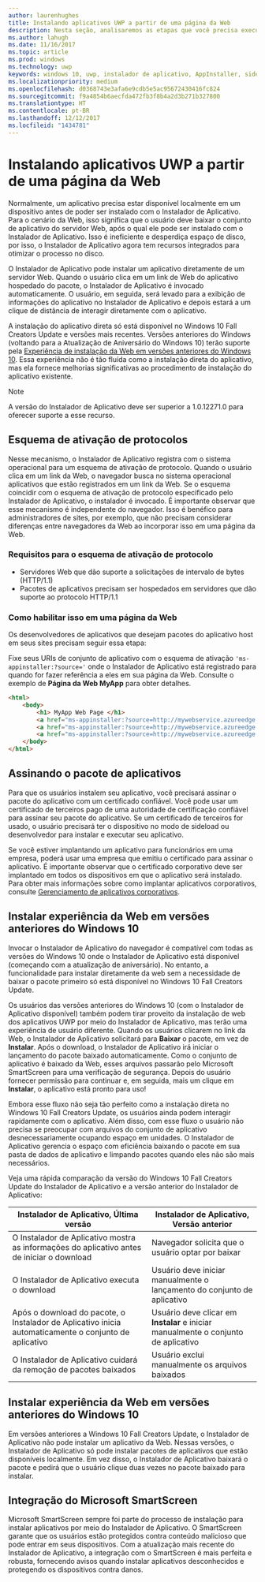 ```yaml
---
author: laurenhughes
title: Instalando aplicativos UWP a partir de uma página da Web
description: Nesta seção, analisaremos as etapas que você precisa executar para permitir que os usuários instalem seus aplicativos diretamente a partir da página da Web.
ms.author: lahugh
ms.date: 11/16/2017
ms.topic: article
ms.prod: windows
ms.technology: uwp
keywords: windows 10, uwp, instalador de aplicativo, AppInstaller, sideload, conjunto relacionado, pacotes opcionais
ms.localizationpriority: medium
ms.openlocfilehash: d0368743e3afa6e9cdb5e5ac95672430416fc824
ms.sourcegitcommit: f9a4854b6aecfda472fb3f8b4a2d3b271b327800
ms.translationtype: HT
ms.contentlocale: pt-BR
ms.lasthandoff: 12/12/2017
ms.locfileid: "1434781"
---
```

# <a name="installing-uwp-apps-from-a-web-page"></a>Instalando aplicativos UWP a partir de uma página da Web

Normalmente, um aplicativo precisa estar disponível localmente em um dispositivo antes de poder ser instalado com o Instalador de Aplicativo. Para o cenário da Web, isso significa que o usuário deve baixar o conjunto de aplicativo do servidor Web, após o qual ele pode ser instalado com o Instalador de Aplicativo. Isso é ineficiente e desperdiça espaço de disco, por isso, o Instalador de Aplicativo agora tem recursos integrados para otimizar o processo no disco.

O Instalador de Aplicativo pode instalar um aplicativo diretamente de um servidor Web. Quando o usuário clica em um link de Web do aplicativo hospedado do pacote, o Instalador de Aplicativo é invocado automaticamente. O usuário, em seguida, será levado para a exibição de informações do aplicativo no Instalador de Aplicativo e depois estará a um clique de distância de interagir diretamente com o aplicativo. 

A instalação do aplicativo direta só está disponível no Windows 10 Fall Creators Update e versões mais recentes. Versões anteriores do Windows (voltando para a Atualização de Aniversário do Windows 10) terão suporte pela [Experiência de instalação da Web em versões anteriores do Windows 10](#web-install-experience). Essa experiência não é tão fluída como a instalação direta do aplicativo, mas ela fornece melhorias significativas ao procedimento de instalação do aplicativo existente.
  
> [!NOTE]
> A versão do Instalador de Aplicativo deve ser superior a 1.0.12271.0 para oferecer suporte a esse recurso.

## <a name="protocol-activation-scheme"></a>Esquema de ativação de protocolos
Nesse mecanismo, o Instalador de Aplicativo registra com o sistema operacional para um esquema de ativação de protocolo. Quando o usuário clica em um link da Web, o navegador busca no sistema operacional aplicativos que estão registrados em um link da Web. Se o esquema coincidir com o esquema de ativação de protocolo especificado pelo Instalador de Aplicativo, o instalador é invocado. É importante observar que esse mecanismo é independente do navegador. Isso é benéfico para administradores de sites, por exemplo, que não precisam considerar diferenças entre navegadores da Web ao incorporar isso em uma página da Web. 

### <a name="requirements-for-protocol-activation-scheme"></a>Requisitos para o esquema de ativação de protocolo
   - Servidores Web que dão suporte a solicitações de intervalo de bytes (HTTP/1.1)
   - Pacotes de aplicativos precisam ser hospedados em servidores que dão suporte ao protocolo HTTP/1.1   

### <a name="how-to-enable-this-on-a-webpage"></a>Como habilitar isso em uma página da Web 
Os desenvolvedores de aplicativos que desejam pacotes do aplicativo host em seus sites precisam seguir essa etapa:

Fixe seus URIs de conjunto de aplicativo com o esquema de ativação `'ms-appinstaller:?source='` onde o Instalador de Aplicativo está registrado para quando for fazer referência a eles em sua página da Web. Consulte o exemplo de **Página da Web MyApp** para obter detalhes. 
``` html
<html>
    <body>
        <h1> MyApp Web Page </h1>
        <a href="ms-appinstaller:?source=http://mywebservice.azureedge.net/HubApp.appx"> Install app package </a>
        <a href="ms-appinstaller:?source=http://mywebservice.azureedge.net/HubAppBundle.appxbundle"> Install app bundle  </a>
        <a href="ms-appinstaller:?source=http://mywebservice.azureedge.net/HubAppSet.appinstaller"> Install related set </a>
    </body>
</html>
```

## <a name="signing-the-app-package"></a>Assinando o pacote de aplicativos
Para que os usuários instalem seu aplicativo, você precisará assinar o pacote do aplicativo com um certificado confiável. Você pode usar um certificado de terceiros pago de uma autoridade de certificação confiável para assinar seu pacote do aplicativo. Se um certificado de terceiros for usado, o usuário precisará ter o dispositivo no modo de sideload ou desenvolvedor para instalar e executar seu aplicativo.

Se você estiver implantando um aplicativo para funcionários em uma empresa, poderá usar uma empresa que emitiu o certificado para assinar o aplicativo. É importante observar que o certificado corporativo deve ser implantado em todos os dispositivos em que o aplicativo será instalado. Para obter mais informações sobre como implantar aplicativos corporativos, consulte [Gerenciamento de aplicativos corporativos](https://docs.microsoft.com/windows/client-management/mdm/enterprise-app-management).

## Instalar experiência da Web em versões anteriores do Windows 10<a name="web-install-experience"></a>

Invocar o Instalador de Aplicativo do navegador é compatível com todas as versões do Windows 10 onde o Instalador de Aplicativo está disponível (começando com a atualização de aniversário). No entanto, a funcionalidade para instalar diretamente da web sem a necessidade de baixar o pacote primeiro só está disponível no Windows 10 Fall Creators Update.  

Os usuários das versões anteriores do Windows 10 (com o Instalador de Aplicativo disponível) também podem tirar proveito da instalação de web dos aplicativos UWP por meio do Instalador de Aplicativo, mas terão uma experiência de usuário diferente. Quando os usuários clicarem no link da Web, o Instalador de Aplicativo solicitará para **Baixar** o pacote, em vez de **Instalar**. Após o download, o Instalador de Aplicativo irá iniciar o lançamento do pacote baixado automaticamente. Como o conjunto de aplicativo é baixado da Web, esses arquivos passarão pelo Microsoft SmartScreen para uma verificação de segurança. Depois do usuário fornecer permissão para continuar e, em seguida, mais um clique em **Instalar**, o aplicativo está pronto para uso!

Embora esse fluxo não seja tão perfeito como a instalação direta no Windows 10 Fall Creators Update, os usuários ainda podem interagir rapidamente com o aplicativo. Além disso, com esse fluxo o usuário não precisa se preocupar com arquivos do conjunto de aplicativo desnecessariamente ocupando espaço em unidades. O Instalador de Aplicativo gerencia o espaço com eficiência baixando o pacote em sua pasta de dados de aplicativo e limpando pacotes quando eles não são mais necessários. 

Veja uma rápida comparação da versão do Windows 10 Fall Creators Update do Instalador de Aplicativo e a versão anterior do Instalador de Aplicativo:

| Instalador de Aplicativo, Última versão | Instalador de Aplicativo, Versão anterior |
|------------------------------|----------------------------------|
| O Instalador de Aplicativo mostra as informações do aplicativo antes de iniciar o download | Navegador solicita que o usuário optar por baixar  |
| O Instalador de Aplicativo executa o download | Usuário deve iniciar manualmente o lançamento do conjunto de aplicativo |
| Após o download do pacote, o Instalador de Aplicativo inicia automaticamente o conjunto de aplicativo | Usuário deve clicar em **Instalar** e iniciar manualmente o conjunto de aplicativo |
| O Instalador de Aplicativo cuidará da remoção de pacotes baixados | Usuário exclui manualmente os arquivos baixados |

## <a name="web-install-experience-on-previous-versions-of-windows-10"></a>Instalar experiência da Web em versões anteriores do Windows 10
Em versões anteriores a Windows 10 Fall Creators Update, o Instalador de Aplicativo não pode instalar um aplicativo da Web. Nessas versões, o Instalador de Aplicativo só pode instalar pacotes de aplicativos que estão disponíveis localmente. Em vez disso, o Instalador de Aplicativo baixará o pacote e pedirá que o usuário clique duas vezes no pacote baixado para instalar.


## <a name="microsoft-smartscreen-integration"></a>Integração do Microsoft SmartScreen

Microsoft SmartScreen sempre foi parte do processo de instalação para instalar aplicativos por meio do Instalador de Aplicativo. O SmartScreen garante que os usuários estão protegidos contra conteúdo malicioso que pode entrar em seus dispositivos. Com a atualização mais recente do Instalador de Aplicativo, a integração com o SmartScreen é mais perfeita e robusta, fornecendo avisos quando instalar aplicativos desconhecidos e protegendo os dispositivos contra danos. 
